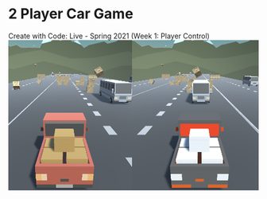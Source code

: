 # 2 Player Car Game
 Create with Code: Live - Spring 2021 (Week 1: Player Control)
![](screenshot.png)
